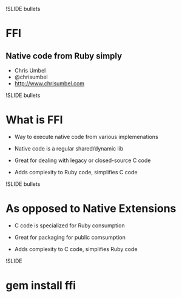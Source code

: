 !SLIDE bullets

# FFI #

## Native code from Ruby simply ##

* Chris Umbel
* @chrisumbel
* http://www.chrisumbel.com

!SLIDE bullets

# What is FFI #

* Way to execute native code from various implemenations

* Native code is a regular shared/dynamic lib

* Great for dealing with legacy or closed-source C code

* Adds complexity to Ruby code, simplifies C code

!SLIDE bullets

# As opposed to Native Extensions #

* C code is specialized for Ruby consumption

* Great for packaging for public comsumption

* Adds complexity to C code, simplifies Ruby code

!SLIDE

# gem install ffi #
